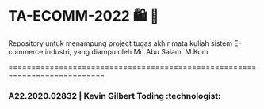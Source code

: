 # TA-ECOMM-2022 :shopping: :shopping_cart:
Repository untuk menampung project tugas akhir mata kuliah sistem E-commerce industri, yang diampu oleh Mr. Abu Salam, M.Kom

===========================================================================
<h3>A22.2020.02832 | Kevin Gilbert Toding :technologist: </h3> 

